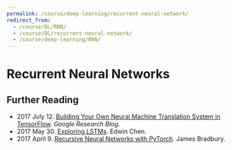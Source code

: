 ```yaml
---
permalink: /course/deep-learning/recurrent-neural-network/
redirect_from:
  - /course/DL/RNN/
  - /course/DL/recurrent-neural-network/
  - /course/deep-learning/RNN/
---
```

# Recurrent Neural Networks

## Further Reading

* 2017 July 12. [Building Your Own Neural Machine Translation System in TensorFlow](https://research.googleblog.com/2017/07/building-your-own-neural-machine.html). *Google Research Blog*.
* 2017 May 30. [Exploring LSTMs](http://blog.echen.me/2017/05/30/exploring-lstms/). Edwin Chen.
* 2017 April 9. [Recursive Neural Networks with PyTorch](https://devblogs.nvidia.com/parallelforall/recursive-neural-networks-pytorch/). James Bradbury.

